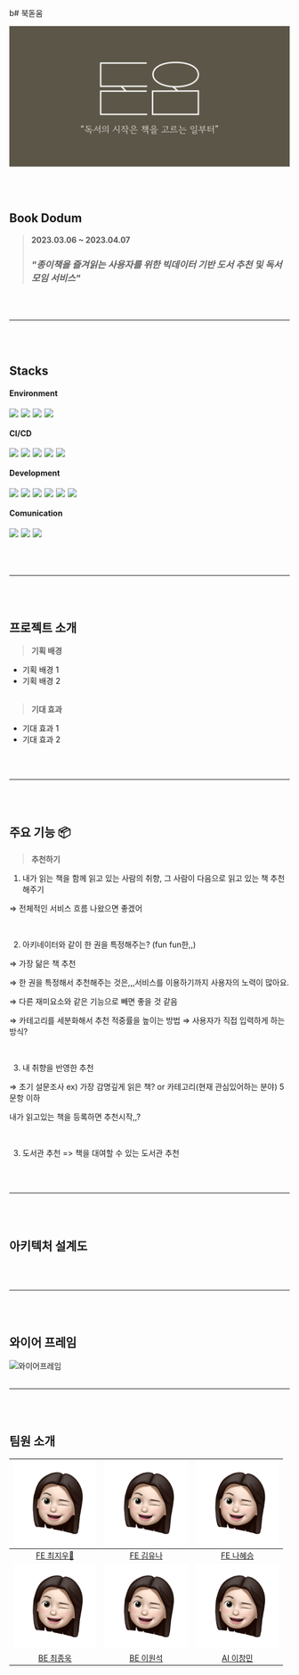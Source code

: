 b# 북돋움

![로고](logo-dark.png)


<br/>
<br/>

## Book Dodum
> <b style="color:#555555">2023.03.06 ~ 2023.04.07</b>
> ### **<i>"종이책을 즐겨읽는 사용자를 위한 빅데이터 기반 도서 추천 및 독서 모임 서비스"</i><br/>** 
<br/>
<br/>

---

<br/>
<br/>

## **Stacks**


#### **Environment**

<div style='display:flex;margin-bottom:20px'>
<img style="margin:0 5px 0 0" src="https://img.shields.io/badge/VScode-007ACC?style=for-the-badge&logo=visualstudio&logoColor=white">
<img style="margin:0 5px 0 0" src="https://img.shields.io/badge/intelliJ-000000?style=for-the-badge&logo=intellijidea&logoColor=white">
<img style="margin:0 5px 0 0" src="https://img.shields.io/badge/GIT-F05032?style=for-the-badge&logo=git&logoColor=white">
<img  style="margin:0 5px 0 0"src="https://img.shields.io/badge/GitHub-181717?style=for-the-badge&logo=github&logoColor=white">
</div>


#### **CI/CD**
<div style='display:flex;margin-bottom:20px'>
<img style="margin:0 5px 0 0" src="https://img.shields.io/badge/Jenkins-D24939?style=for-the-badge&logo=jenkins&logoColor=white">
<img style="margin:0 5px 0 0" src="https://img.shields.io/badge/AWS-232F3E?style=for-the-badge&logo=amazonaws&logoColor=white">
<img style="margin:0 5px 0 0" src="https://img.shields.io/badge/EC2-ff9900?style=for-the-badge&logo=amazonec2&logoColor=white">
<img style="margin:0 5px 0 0" src="https://img.shields.io/badge/NGINX-009639?style=for-the-badge&logo=nginx&logoColor=white">
<img style="margin:0 5px 0 0" src="https://img.shields.io/badge/docker-2496ed?style=for-the-badge&logo=docker&logoColor=white">

</div>

#### **Development**
<div style='display:flex;margin-bottom:20px'>
<img style="margin:0 5px 0 0" src="https://img.shields.io/badge/java-007396?style=for-the-badge&logoColor=white">
<img style="margin:0 5px 0 0" src="https://img.shields.io/badge/typeScript-3178c6?style=for-the-badge&logo=typescript&logoColor=white">
<img style="margin:0 5px 0 0" src="https://img.shields.io/badge/python-3776AB?style=for-the-badge&logo=python&logoColor=white">
<img  style="margin:0 5px 0 0"src="https://img.shields.io/badge/springboot-6DB33F?style=for-the-badge&logo=springboot&logoColor=white">
<img  style="margin:0 5px 0 0"src="https://img.shields.io/badge/react-61DAFB?style=for-the-badge&logo=react&logoColor=white">
<img  style="margin:0 5px 0 0"src="https://img.shields.io/badge/django-092E20?style=for-the-badge&logo=django&logoColor=white">
</div>

#### **Comunication**
<div style='display:flex;margin-bottom:20px'>
<img style="margin:0 5px 0 0" src="https://img.shields.io/badge/Jira-0052CC?style=for-the-badge&logo=jirasoftware&logoColor=white">
<img style="margin:0 5px 0 0" src="https://img.shields.io/badge/NOTION-000000?style=for-the-badge&logo=notion&logoColor=white">
<img  style="margin:0 5px 0 0"src="https://img.shields.io/badge/DISCORD-5865F2?style=for-the-badge&logo=discord&logoColor=white">
</div>

<br/>
<br/>

---

<br/>
<br/>

## 프로젝트 소개

> **기획 배경**

- 기획 배경 1
- 기획 배경 2  
  <br/>

> **기대 효과**

- 기대 효과 1
- 기대 효과 2

<br/>
<br/>

---

<br/>
<br/>

## 주요 기능 📦


> <b>추천하기</b>

1. 내가 읽는 책을 함께 읽고 있는 사람의 취향, 그 사람이 다음으로 읽고 있는 책 추천해주기

⇒ 전체적인 서비스 흐름 나왔으면 좋겠어

<br>

2. 아키네이터와 같이 한 권을 특정해주는? (fun fun한,,)

⇒ 가장 닮은 책 추천

⇒ 한 권을 특정해서 추천해주는 것은,,,서비스를 이용하기까지 사용자의 노력이 많아요.

⇒ 다른 재미요소와 같은 기능으로 빼면 좋을 것 같음

⇒ 카테고리를 세분화해서 추천 적중률을 높이는 방법 ⇒ 사용자가 직접 입력하게 하는 방식?

<br>

3. 내 취향을 반영한 추천

⇒ 초기 설문조사 ex) 가장 감명깊게 읽은 책? or 카테고리(현재 관심있어하는 분야) 5문항 이하

내가 읽고있는 책을 등록하면 추천시작,,?

<br>

3. 도서관 추천
   => 책을 대여할 수 있는 도서관 추천

<br/>
<br/>

---

<br/>
<br/>

## 아키텍처 설계도



<br/>
<br/>

---

<br/>
<br/>

## 와이어 프레임


![와이어프레임](wireframe.png)
<br/>
<br/>

---

<br/>
<br/>

## 팀원 소개


|<img src='yuna.png' width='150px'>| <img src='yuna.png' width='150px'> | <img src='yuna.png' width='150px'>|
|:---:|:---:|:---:|
| [FE 최지우👑](https://github.com/choizlor) |[FE 김유나](https://yunae.tistory.com/)| [FE 나혜승](https://github.com/HyeseungNA) |
|<img src='yuna.png' width='150px'>|<img src='yuna.png' width='150px'>|<img src='yuna.png' width='150px'>|
| [BE 최종욱](https://whitedevelper.tistory.com/) | [BE 이원석](https://github.com/wonseokLee97) | [AI 이창민](https://changmiin2.tistory.com/) |


